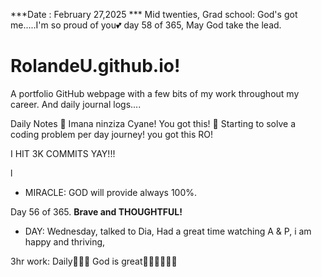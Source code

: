 ***Date : February 27,2025 *** Mid twenties, Grad school: God's got me.....I'm so proud of you💕 day 58 of 365, May God take the lead.
# RolandeU.github.io!

A portfolio GitHub webpage with a few bits of my work throughout my career. And daily journal logs....


Daily Notes
💚 Imana ninziza Cyane! You got this!
💚 Starting to solve a coding problem per day journey! you got this RO!

I HIT 3K COMMITS YAY!!!

l
- MIRACLE: GOD will provide always 100%.

Day 56 of 365. **Brave and THOUGHTFUL!** 
- DAY: Wednesday, talked to Dia, Had a great time watching A & P, i am happy and thriving, 

3hr work: Daily💚💚💚
God is great💚💚💚💚💚💚
